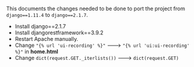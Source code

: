 This documents the changes needed to be done to port the project from `django==1.11.4` to `django==2.1.7`.

* Install django==2.1.7
* Install djangorestframework==3.9.2
* Restart Apache manually.
* Change `"{% url 'ui-recording' %}"` ---> `"{% url 'ui:ui-recording' %}"` in **home.html**
* Change `dict(request.GET._iterlists())` ---> `dict(request.GET)`

